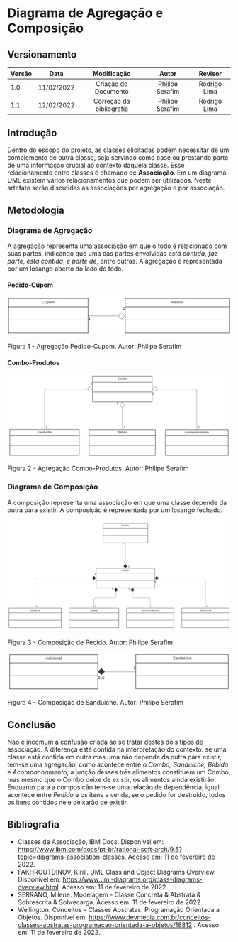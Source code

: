 # Diagrama de Agregação e Composição

## Versionamento

| Versão |    Data    |       Modificação        |      Autor      |   Revisor    |
| ------ | :--------: | :----------------------: | :-------------: | :----------: |
| 1.0    | 11/02/2022 |   Criação do Documento   | Philipe Serafim | Rodrigo Lima |
| 1.1    | 12/02/2022 | Correção da bibliografia | Philipe Serafim | Rodrigo Lima |

<!-- NÃO ESQUECER DE ADICIONAR AO "/_sidebar.md" -->  

## Introdução

Dentro do escopo do projeto, as classes elicitadas podem necessitar de um complemento de outra classe, seja servindo como base ou prestando parte de uma informação crucial ao contexto daquela classe. Esse relacionamento entre classes é chamado de **Associação**. Em um diagrama UML existem vários relacionamentos que podem ser utilizados. Neste artefato serão discutidas as associações por agregação e por associação.

## Metodologia

### Diagrama de Agregação

A agregação representa uma associação em que o todo é relacionado com suas partes, indicando que uma das partes envolvidas _está contida_, _faz parte_, _está contida_, _é parte de_, entre outras. A agregação é representada por um losango aberto do lado do todo.

#### Pedido-Cupom

![Agregação Pedido-Cupom](../../assets/images/agregacao-pedido-cupom.png)

<figcaption>Figura 1 - Agregação Pedido-Cupom. Autor: Philipe Serafim</figcaption>

#### Combo-Produtos

![Agregação Pedido-Cupom](../../assets/images/agregacao-combo-produtos.png)

<figcaption>Figura 2 - Agregação Combo-Produtos. Autor: Philipe Serafim</figcaption>

### Diagrama de Composição

A composição representa uma associação em que uma classe depende da outra para existir. A composição é representada por um losango fechado.

![Composição Pedido](../../assets/images/composicao-pedido.png)

<figcaption>Figura 3 - Composição de Pedido. Autor: Philipe Serafim</figcaption>

![Composição Sanduíche](../../assets/images/composicao-sanduiche.png)

<figcaption>Figura 4 - Composição de Sanduíche. Autor: Philipe Serafim</figcaption>

## Conclusão

Não é incomum a confusão criada ao se tratar destes dois tipos de associação. A diferença está contida na interpretação do contexto: se uma classe está contida em outra mas uma não depende da outra para existir, tem-se uma agregação, como acontece entre o _Combo, Sanduíche, Bebida_ e _Acompanhamento_, a junção desses três alimentos constituem um Combo, mas mesmo que o Combo deixe de existir, os alimentos ainda existirão.
Enquanto para a composição tem-se uma relação de dependência, igual acontece entre _Pedido_ e os itens a venda, se o pedido for destruído, todos os itens contidos nele deixarão de existir.

## Bibliografia

- Classes de Associação, IBM Docs. Disponível em: https://www.ibm.com/docs/pt-br/rational-soft-arch/9.5?topic=diagrams-association-classes. Acesso em: 11 de fevereiro de 2022.
- FAKHROUTDINOV, Kirill. UML Class and Object Diagrams Overview. Disponível em: https://www.uml-diagrams.org/class-diagrams-overview.html. Acesso em: 11 de fevereiro de 2022.
- SERRANO, Milene. Modelagem - Classe Concreta & Abstrata & Sobrescrita & Sobrecarga. Acesso em: 11 de fevereiro de 2022.
- Wellington. Conceitos – Classes Abstratas: Programação Orientada a Objetos. Disponível em: https://www.devmedia.com.br/conceitos-classes-abstratas-programacao-orientada-a-objetos/18812 . Acesso em: 11 de fevereiro de 2022.
